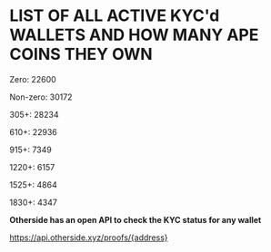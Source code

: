 # LIST OF ALL ACTIVE KYC'd WALLETS AND HOW MANY APE COINS THEY OWN

Zero: 22600

Non-zero: 30172

305+: 28234

610+: 22936

915+: 7349

1220+: 6157

1525+: 4864

1830+: 4347

**Otherside has an open API to check the KYC status for any wallet**

https://api.otherside.xyz/proofs/{address}